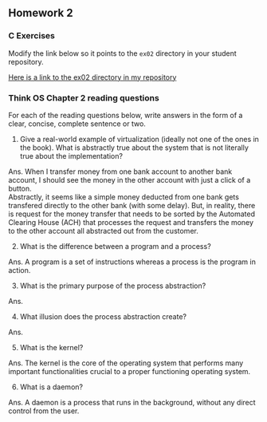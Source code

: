 ## Homework 2

### C Exercises

Modify the link below so it points to the `ex02` directory in your
student repository.

[Here is a link to the ex02 directory in my
repository](https://github.com/shrutiyer/ExercisesInC/tree/master/exercises/ex02)

### Think OS Chapter 2 reading questions

For each of the reading questions below, write answers in the form of
a clear, concise, complete sentence or two.

1) Give a real-world example of virtualization (ideally not one of
the ones in the book).  What is abstractly true about the system that
is not literally true about the implementation?

Ans. When I transfer money from one bank account to another bank account, I
should see the money in the other account with just a click of a button.       
Abstractly, it seems like a simple money deducted from one bank gets transfered
directly to the other bank (with some delay). But, in reality, there is request
for the money transfer that needs to be sorted by the Automated Clearing House
(ACH) that processes the request and transfers the money to the other account
all abstracted out from the customer.

2) What is the difference between a program and a process?

Ans. A program is a set of instructions whereas a process is the program in
action.

3) What is the primary purpose of the process abstraction?

Ans.

4) What illusion does the process abstraction create?

Ans.

5) What is the kernel?

Ans. The kernel is the core of the operating system that performs many important functionalities crucial to a proper functioning operating system.

6) What is a daemon?

Ans. A daemon is a process that runs in the background, without any direct control from the user.
